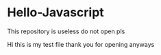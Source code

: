 # Hello-Javascript
This repository is useless do not open pls

Hi this is my test file thank you for opening anyways
